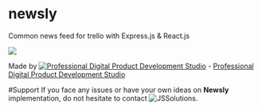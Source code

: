 # newsly
Common news feed for trello with Express.js &amp; React.js

![](https://s3-eu-west-1.amazonaws.com/jssolutions/github/newsly.png)

Made by [![Professional Digital Product Development Studio](https://s3-eu-west-1.amazonaws.com/jssolutions/github/jss_xs.png)](http://jssolutionsdev.com/?github=newsly) - [Professional Digital Product Development Studio](http://jssolutionsdev.com/?github=newsly)

#Support
If you face any issues or have your own ideas on **Newsly** implementation, do not hesitate to contact ![JSSolutions](http://jssolutionsdev.com/?github=newsly).
